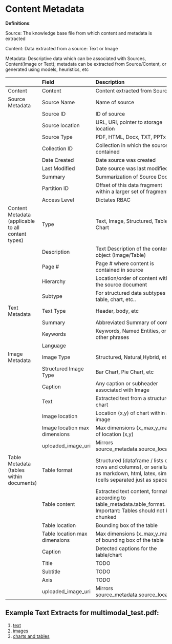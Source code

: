 # Content Metadata

**Definitions**:

Source: The knowledge base file from which content and metadata is extracted

Content: Data extracted from a source: Text or Image

Metadata: Descriptive data which can be associated with Sources, Content(Image or Text); metadata can be extracted from Source/Content, or generated using models, heuristics, etc

|  | Field | Description | Method |
| ----- | :---- | :---- | :---- |
| Content | Content | Content extracted from Source  | Extracted |
| Source Metadata | Source Name | Name of source | Extracted |
|  | Source ID | ID of source  | Extracted |
|  | Source location | URL, URI, pointer to storage location | N/A  |
|  | Source Type | PDF, HTML, Docx, TXT, PPTx | Extracted |
|  | Collection ID | Collection in which the source is contained | N/A |
|  | Date Created | Date source was created | Extracted |   |
|  | Last Modified | Date source was last modified | Extracted |   |
|  | Summary | Summarization of Source Doc | Generated | Pending Research |
|  | Partition ID | Offset of this data fragment within a larger set of fragments | Generated |
|  | Access Level | Dictates RBAC | N/A |
| Content Metadata (applicable to all content types) | Type | Text, Image, Structured, Table, Chart | Generated |
|  | Description | Text Description of the content object (Image/Table) | Generated |
|  | Page \# | Page \# where content is contained in source | Extracted |
|  | Hierarchy | Location/order of content within the source document  | Extracted |
|  | Subtype | For structured data subtypes \- table, chart, etc.. |  |  |
| Text Metadata | Text Type | Header, body, etc | Extracted |
|  | Summary | Abbreviated Summary of content | Generated | Pending Research |
|  | Keywords | Keywords, Named Entities, or other phrases  | Extracted | N |
|  | Language |  | Generated | N |
| Image Metadata | Image Type | Structured, Natural,Hybrid,  etc | Generated (Classifier) | Y(needs to be developed) |
|  | Structured Image Type | Bar Chart, Pie Chart, etc | Generated (Classifier) | Y(needs to be developed) |
|  | Caption | Any caption or subheader associated with Image | Extracted |
|  | Text | Extracted text from a structured chart | Extracted | Pending Research |
|  | Image location | Location (x,y) of chart within an image | Extracted |  |
|  | Image location max dimensions | Max dimensions (x\_max,y\_max) of location (x,y) | Extracted |  |
|  | uploaded\_image\_uri | Mirrors source\_metadata.source\_location |  |  |
| Table Metadata (tables within documents) | Table format | Structured (dataframe / lists of rows and columns), or serialized as markdown, html, latex, simple (cells separated just as spaces) | Extracted |
|  | Table content | Extracted text content, formatted according to table\_metadata.table\_format. Important: Tables should not be chunked | Extracted |  |
|  | Table location | Bounding box of the table | Extracted |  |
|  | Table location max dimensions | Max dimensions (x\_max,y\_max) of bounding box of the table  | Extracted |  |
|  | Caption | Detected captions for the table/chart | Extracted |  |
|  | Title | TODO | Extracted |  |
|  | Subtitle | TODO | Extracted |  |
|  | Axis | TODO | Extracted |  |
|  | uploaded\_image\_uri | Mirrors source\_metadata.source\_location | Generated |  |

## Example Text Extracts for multimodal_test.pdf:
1. [text](example_processed_docs/text/multimodal_test.pdf.metadata.json)
2. [images](example_processed_docs/image/multimodal_test.pdf.metadata.json)
3. [charts and tables](example_processed_docs/structured/multimodal_test.pdf.metadata.json)
